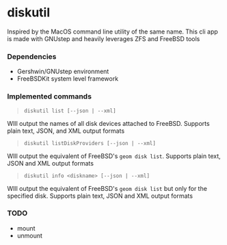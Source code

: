 # diskutil

Inspired by the MacOS command line utility of the same name. This cli app is made with GNUstep and heavily leverages ZFS and FreeBSD tools

### Dependencies

- Gershwin/GNUstep environment
- FreeBSDKit system level framework

### Implemented commands

> `diskutil list [--json | --xml]` 

WIll output the names of all disk devices attached to FreeBSD. Supports plain text, JSON, and XML output formats

> `diskutil listDiskProviders [--json | --xml]` 

WIll output the equivalent of FreeBSD's `geom disk list`. Supports plain text, JSON and XML output formats

> `diskutil info <diskname> [--json | --xml]` 

WIll output the equivalent of FreeBSD's `geom disk list` but only for the specified disk. Supports plain text, JSON and XML output formats


### TODO

- mount
- unmount
